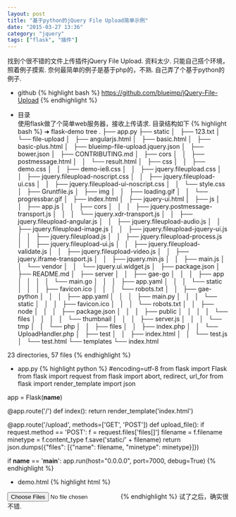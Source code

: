 ```yaml
---
layout: post
title: "基于python的jQuery File Upload简单示例"
date: "2015-03-27 13:36"
category: "jquery"
tags: ["flask", "插件"]
--- 
```


找到个很不错的文件上传插件jQuery File Upload. 资料太少. 只能自己搭个环境，照着例子摸索. 奈何最简单的例子是基于php的，不熟. 自己弄了个基于python的例子.

* github
{% highlight bash %}
https://github.com/blueimp/jQuery-File-Upload
{% endhighlight %}

* 目录  
使用flask做了个简单web服务器，接收上传请求. 目录结构如下
{% highlight bash %}
➜  flask-demo  tree
.
├── app.py
├── static
│   ├── 123.txt
│   └── file-upload
│       ├── angularjs.html
│       ├── basic.html
│       ├── basic-plus.html
│       ├── blueimp-file-upload.jquery.json
│       ├── bower.json
│       ├── CONTRIBUTING.md
│       ├── cors
│       │   ├── postmessage.html
│       │   └── result.html
│       ├── css
│       │   ├── demo.css
│       │   ├── demo-ie8.css
│       │   ├── jquery.fileupload.css
│       │   ├── jquery.fileupload-noscript.css
│       │   ├── jquery.fileupload-ui.css
│       │   ├── jquery.fileupload-ui-noscript.css
│       │   └── style.css
│       ├── Gruntfile.js
│       ├── img
│       │   ├── loading.gif
│       │   └── progressbar.gif
│       ├── index.html
│       ├── jquery-ui.html
│       ├── js
│       │   ├── app.js
│       │   ├── cors
│       │   │   ├── jquery.postmessage-transport.js
│       │   │   └── jquery.xdr-transport.js
│       │   ├── jquery.fileupload-angular.js
│       │   ├── jquery.fileupload-audio.js
│       │   ├── jquery.fileupload-image.js
│       │   ├── jquery.fileupload-jquery-ui.js
│       │   ├── jquery.fileupload.js
│       │   ├── jquery.fileupload-process.js
│       │   ├── jquery.fileupload-ui.js
│       │   ├── jquery.fileupload-validate.js
│       │   ├── jquery.fileupload-video.js
│       │   ├── jquery.iframe-transport.js
│       │   ├── jquery.min.js
│       │   ├── main.js
│       │   └── vendor
│       │       └── jquery.ui.widget.js
│       ├── package.json
│       ├── README.md
│       ├── server
│       │   ├── gae-go
│       │   │   ├── app
│       │   │   │   └── main.go
│       │   │   ├── app.yaml
│       │   │   └── static
│       │   │       ├── favicon.ico
│       │   │       └── robots.txt
│       │   ├── gae-python
│       │   │   ├── app.yaml
│       │   │   ├── main.py
│       │   │   └── static
│       │   │       ├── favicon.ico
│       │   │       └── robots.txt
│       │   ├── node
│       │   │   ├── package.json
│       │   │   ├── public
│       │   │   │   └── files
│       │   │   │       └── thumbnail
│       │   │   ├── server.js
│       │   │   └── tmp
│       │   └── php
│       │       ├── files
│       │       ├── index.php
│       │       └── UploadHandler.php
│       ├── test
│       │   ├── index.html
│       │   └── test.js
│       └── test.html
└── templates
    └── index.html

23 directories, 57 files
{% endhighlight %}

* app.py
{% highlight python %}
#encoding=utf-8
from flask import Flask
from flask import request
from flask import abort, redirect, url_for
from flask import render_template
import json

app = Flask(__name__)


@app.route('/')
def index():
    return render_template('index.html')


@app.route('/upload', methods=['GET', 'POST'])
def upload_file():
    if request.method == 'POST':
        f = request.files['files[]']
        filename = f.filename
        minetype = f.content_type
        f.save('static/' + filename)
    return json.dumps({"files": [{"name": filename, "minetype": minetype}]})


if __name__ == '__main__':
    app.run(host="0.0.0.0", port=7000, debug=True)
{% endhighlight %}

* demo.html
{% highlight html %}
<!DOCTYPE HTML>
<html>
<head>
<meta charset="utf-8">
<title>jQuery File Upload 示例</title>
</head>
<body>
<input id="fileupload" type="file" name="files[]" data-url="/upload" multiple>
<script src="/static/file-upload/js/jquery.min.js"></script>
<script src="/static/file-upload/js/vendor/jquery.ui.widget.js"></script>
<script src="/static/file-upload/js/jquery.iframe-transport.js"></script>
<script src="/static/file-upload/js/jquery.fileupload.js"></script>
<script>
$(function () {
    $('#fileupload').fileupload({
        dataType: 'json',
        done: function (e, data) {
            $.each(data.result.files, function (index, file) {
                $('<p/>').text(file.name).appendTo(document.body);
            });
        }
    });
});
</script>
</body> 
</html>
{% endhighlight %}
试了之后，确实很不错.


